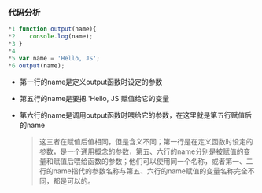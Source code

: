 ### 代码分析



```Javascript
*1 function output(name){
*2    console.log(name);
*3 }
*4
*5 var name = 'Hello, JS';
*6 output(name);
```



* 第一行的name是定义output函数时设定的参数

* 第五行的name是要把 'Hello, JS'赋值给它的变量

* 第六行的name是调用output函数时喂给它的参数，在这里就是第五行赋值后的name

  > 这三者在赋值后值相同，但是含义不同；第一行是在定义函数时设定的参数，是一个通用概念的参数，第五、六行的name分别是被赋值的变量和赋值后喂给函数的参数；他们可以使用同一个名称，或者第一、二行的name指代的参数名称与第五、六行的name赋值的变量名称完全不同，都是可以的。